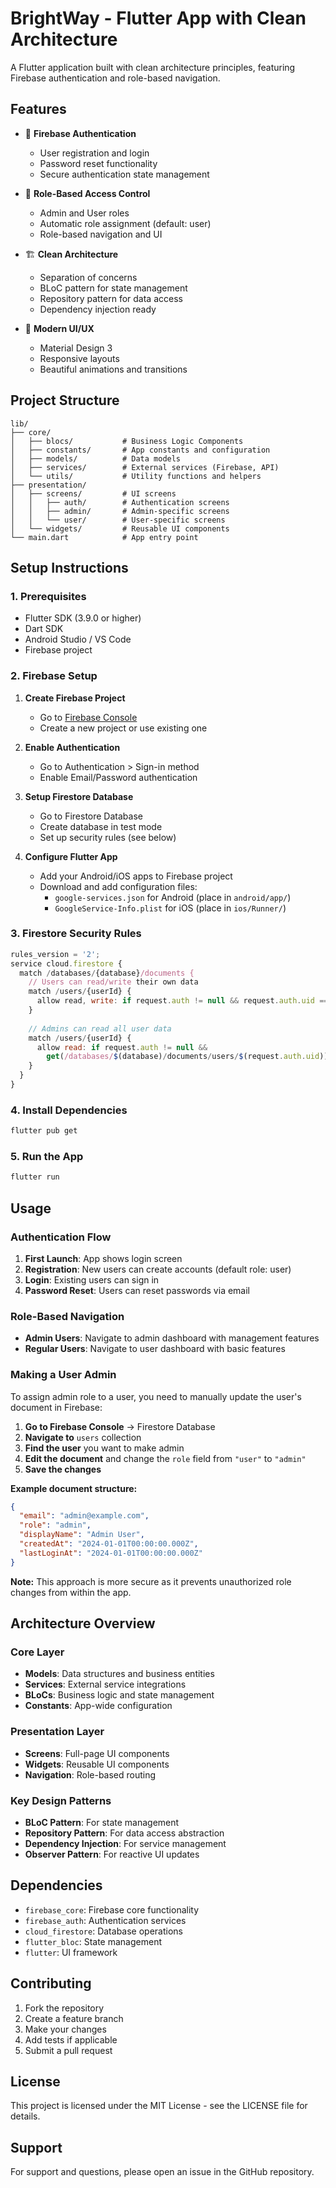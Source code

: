 # BrightWay - Flutter App with Clean Architecture

A Flutter application built with clean architecture principles, featuring Firebase authentication and role-based navigation.

## Features

- 🔐 **Firebase Authentication**
  - User registration and login
  - Password reset functionality
  - Secure authentication state management

- 👥 **Role-Based Access Control**
  - Admin and User roles
  - Automatic role assignment (default: user)
  - Role-based navigation and UI

- 🏗️ **Clean Architecture**
  - Separation of concerns
  - BLoC pattern for state management
  - Repository pattern for data access
  - Dependency injection ready

- 🎨 **Modern UI/UX**
  - Material Design 3
  - Responsive layouts
  - Beautiful animations and transitions

## Project Structure

```
lib/
├── core/
│   ├── blocs/           # Business Logic Components
│   ├── constants/       # App constants and configuration
│   ├── models/          # Data models
│   ├── services/        # External services (Firebase, API)
│   └── utils/           # Utility functions and helpers
├── presentation/
│   ├── screens/         # UI screens
│   │   ├── auth/        # Authentication screens
│   │   ├── admin/       # Admin-specific screens
│   │   └── user/        # User-specific screens
│   └── widgets/         # Reusable UI components
└── main.dart            # App entry point
```

## Setup Instructions

### 1. Prerequisites

- Flutter SDK (3.9.0 or higher)
- Dart SDK
- Android Studio / VS Code
- Firebase project

### 2. Firebase Setup

1. **Create Firebase Project**
   - Go to [Firebase Console](https://console.firebase.google.com/)
   - Create a new project or use existing one

2. **Enable Authentication**
   - Go to Authentication > Sign-in method
   - Enable Email/Password authentication

3. **Setup Firestore Database**
   - Go to Firestore Database
   - Create database in test mode
   - Set up security rules (see below)

4. **Configure Flutter App**
   - Add your Android/iOS apps to Firebase project
   - Download and add configuration files:
     - `google-services.json` for Android (place in `android/app/`)
     - `GoogleService-Info.plist` for iOS (place in `ios/Runner/`)

### 3. Firestore Security Rules

```javascript
rules_version = '2';
service cloud.firestore {
  match /databases/{database}/documents {
    // Users can read/write their own data
    match /users/{userId} {
      allow read, write: if request.auth != null && request.auth.uid == userId;
    }
    
    // Admins can read all user data
    match /users/{userId} {
      allow read: if request.auth != null && 
        get(/databases/$(database)/documents/users/$(request.auth.uid)).data.role == 'admin';
    }
  }
}
```

### 4. Install Dependencies

```bash
flutter pub get
```

### 5. Run the App

```bash
flutter run
```

## Usage

### Authentication Flow

1. **First Launch**: App shows login screen
2. **Registration**: New users can create accounts (default role: user)
3. **Login**: Existing users can sign in
4. **Password Reset**: Users can reset passwords via email

### Role-Based Navigation

- **Admin Users**: Navigate to admin dashboard with management features
- **Regular Users**: Navigate to user dashboard with basic features

### Making a User Admin

To assign admin role to a user, you need to manually update the user's document in Firebase:

1. **Go to Firebase Console** → Firestore Database
2. **Navigate to** `users` collection
3. **Find the user** you want to make admin
4. **Edit the document** and change the `role` field from `"user"` to `"admin"`
5. **Save the changes**

**Example document structure:**
```json
{
  "email": "admin@example.com",
  "role": "admin",
  "displayName": "Admin User",
  "createdAt": "2024-01-01T00:00:00.000Z",
  "lastLoginAt": "2024-01-01T00:00:00.000Z"
}
```

**Note:** This approach is more secure as it prevents unauthorized role changes from within the app.

## Architecture Overview

### Core Layer
- **Models**: Data structures and business entities
- **Services**: External service integrations
- **BLoCs**: Business logic and state management
- **Constants**: App-wide configuration

### Presentation Layer
- **Screens**: Full-page UI components
- **Widgets**: Reusable UI components
- **Navigation**: Role-based routing

### Key Design Patterns

- **BLoC Pattern**: For state management
- **Repository Pattern**: For data access abstraction
- **Dependency Injection**: For service management
- **Observer Pattern**: For reactive UI updates

## Dependencies

- `firebase_core`: Firebase core functionality
- `firebase_auth`: Authentication services
- `cloud_firestore`: Database operations
- `flutter_bloc`: State management
- `flutter`: UI framework

## Contributing

1. Fork the repository
2. Create a feature branch
3. Make your changes
4. Add tests if applicable
5. Submit a pull request

## License

This project is licensed under the MIT License - see the LICENSE file for details.

## Support

For support and questions, please open an issue in the GitHub repository.
